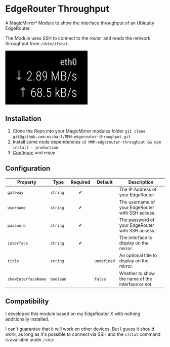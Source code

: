 # EdgeRouter Throughput

A MagicMirror² Module to show the interface throughput of an Ubiquity EdgeRouter.

The Module uses SSH to connect to the router and reads the network throughput from `/sbin/ifstat`.

![Example of the Module](assets/MMM-edgerouter.gif)

## Installation

1. Clone the Repo into your MagicMirror modules folder `git clone git@github.com:mscharl/MMM-edgerouter-throughput.git`
2. Install some node dependencies `cd MMM-edgerouter-throughput && npm install --production`
3. [Configure](#configuration) and enjoy

## Configuration

| Property            | Type      | Required | Default       | Description                                       |
|---------------------|-----------|:--------:|---------------|---------------------------------------------------|
| `gateway`           | `string`  |     ✔︎    |               | The IP Address of your EdgeRouter                 |
| `username`          | `string`  |     ✔︎    |               | The username of your EdgeRouter with SSH access.  |
| `password`          | `string`  |     ✔︎    |               | The password of your EdgeRouter with SSH access.  |
| `interface`         | `string`  |     ✔︎    |               | The interface to display on the mirror.           |
| `title`             | `string`  |          | `undefined`   | An optional title to display on the mirror.       |
| `showInterfaceName` | `boolean` |          | `false`       | Whether to show the name of the interface or not. |

## Compatibility

I developed this module based on my EdgeRouter X with nothing additionally installed.

I can't guarantee that it will work on other devices.
But I guess it should work, as long as it's possible to connect via SSH and the `ifstat` command is available under `/sbin`.  
